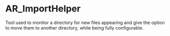 # AR_ImportHelper
Tool used to monitor a directory for new files appearing and give the option to move them to another directory, while being fully configurable.
